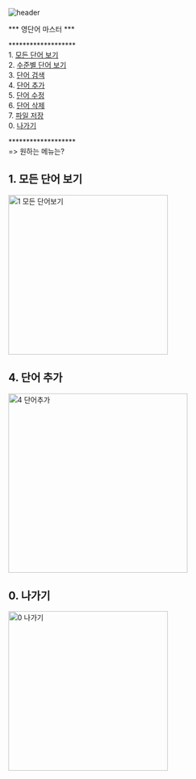 ![header](https://capsule-render.vercel.app/api?type=waving&color=auto&height=200&section=header&text=Java%20CRUD&fontSize=70&fontAlignY=35&desc=project%20with%20file%20I/O&descSize=20&descAlignY=52&descAlign=60)

*** 영단어 마스터 ***

&#42;&#42;&#42;&#42;&#42;&#42;&#42;&#42;&#42;&#42;&#42;&#42;&#42;&#42;&#42;&#42;&#42;&#42;&#42;<br/>
1\. [모든 단어 보기](#1-모든-단어-보기)<br/>
2\. [수준별 단어 보기](#2-수준별-단어-보기)<br/>
3\. [단어 검색](#3-단어-검색)<br/>
4\. [단어 추가](#4-단어-추가)<br/>
5\. [단어 수정](#5-단어-수정)<br/>
6\. [단어 삭제](#6-단어-삭제)<br/>
7\. [파일 저장](#7-파일-저장)<br/>
0\. [나가기](#0-나가기)<br/>

&#42;&#42;&#42;&#42;&#42;&#42;&#42;&#42;&#42;&#42;&#42;&#42;&#42;&#42;&#42;&#42;&#42;&#42;&#42;<br/>
=> 원하는 메뉴는?

## 1. 모든 단어 보기
<img width="316" alt="1  모든 단어보기" src="https://user-images.githubusercontent.com/63464299/188262865-24668e85-8fd8-418f-94fe-5ab86d823e09.png">

## 4. 단어 추가
<img width="355" alt="4  단어추가" src="https://user-images.githubusercontent.com/63464299/188262871-eed47b57-5f97-46f0-ba19-bb068aadc5f7.png">

## 0. 나가기
<img width="316" alt="0  나가기" src="https://user-images.githubusercontent.com/63464299/188262874-e4d057e3-aec5-457b-9c11-9ab49205dcd6.png">

